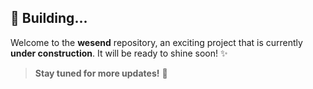 ## 🚧 Building...

Welcome to the **wesend** repository, an exciting project that is currently **under construction**. It will be ready to shine soon! ✨

> **Stay tuned for more updates!** 🚧